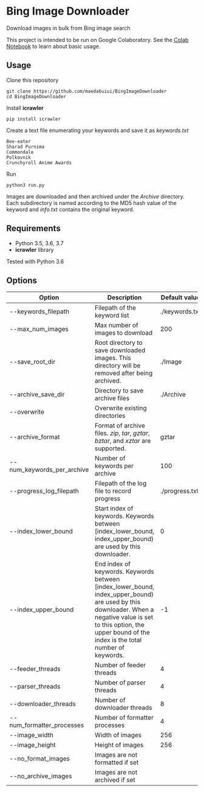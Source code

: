 # Bing Image Downloader

Download images in bulk from Bing image search

This project is intended to be run on Google Colaboratory.
See the [Colab Notebook](./BingImageDownloaderSample.ipynb) to learn about basic usage.

## Usage

Clone this repository

```shell
git clone https://github.com/maeda6uiui/BingImageDownloader
cd BingImageDownloader
```

Install **icrawler**

```
pip install icrawler
```

Create a text file enumerating your keywords and save it as *keywords.txt*

```
Bee-eater
Sharad Purnima
Commondale
Polkovnik
Crunchyroll Anime Awards
```

Run

```shell
python3 run.py
```

Images are downloaded and then archived under the *Archive* directory. Each subdirectory is named according to the MD5 hash value of the keyword and *info.txt* contains the original keyword.

## Requirements

- Python 3.5, 3.6, 3.7
- **icrawler** library

Tested with Python 3.6

## Options

| Option                     | Description                                                  | Default value  |
| -------------------------- | ------------------------------------------------------------ | -------------- |
| --keywords_filepath        | Filepath of the keyword list                                 | ./keywords.txt |
| --max_num_images           | Max number of images to download                             | 200            |
| --save_root_dir            | Root directory to save downloaded images. This directory will be removed after being archived. | ./Image        |
| --archive_save_dir         | Directory to save archive files                              | ./Archive      |
| --overwrite                | Overwrite existing directories                               |                |
| --archive_format           | Format of archive files. *zip*, *tar*, *gztar*, *bztar*, and *xztar* are supported. | gztar          |
| --num_keywords_per_archive | Number of keywords per archive                               | 100            |
| --progress_log_filepath    | Filepath of the log file to record progress                  | ./progress.txt |
| --index_lower_bound        | Start index of keywords. Keywords between [index_lower_bound, index_upper_bound) are used by this downloader. | 0              |
| --index_upper_bound        | End index of keywords. Keywords between [index_lower_bound, index_upper_bound) are used by this downloader. When a negative value is set to this option, the upper bound of the index is the total number of keywords. | -1             |
| --feeder_threads           | Number of feeder threads                                     | 4              |
| --parser_threads           | Number of parser threads                                     | 4              |
| --downloader_threads       | Number of downloader threads                                 | 8              |
| --num_formatter_processes  | Number of formatter processes                                | 4              |
| --image_width              | Width of images                                              | 256            |
| --image_height             | Height of images                                             | 256            |
| --no_format_images         | Images are not formatted if set                              |                |
| --no_archive_images        | Images are not archived if set                               |                |

